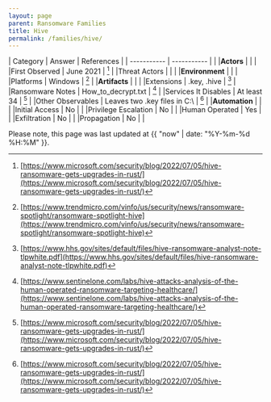 ```yaml
---
layout: page
parent: Ransomware Families
title: Hive
permalink: /families/hive/
---
```


| Category | Answer | References | 
| ----------- | ----------- | | 
|**Actors** | | |
|First Observed | June 2021 | [^1] |
|Threat Actors | | |
|**Environment** | | |
|Platforms | Windows | [^2] |
|**Artifacts** | | |
|Extensions | .key, .hive | [^3] |
|Ransomware Notes | How_to_decrypt.txt | [^4] |
|Services It Disables | At least 34 | [^1] |
|Other Observables | Leaves two .key files in C:\\ | [^1] |
|**Automation** | | |
|Initial Access | No |  |
|Privilege Escalation | No | |
|Human Operated | Yes | |
|Exfiltration | No | |
|Propagation | No | |


[^1]: [https://www.microsoft.com/security/blog/2022/07/05/hive-ransomware-gets-upgrades-in-rust/](https://www.microsoft.com/security/blog/2022/07/05/hive-ransomware-gets-upgrades-in-rust/)
[^2]: [https://www.trendmicro.com/vinfo/us/security/news/ransomware-spotlight/ransomware-spotlight-hive](https://www.trendmicro.com/vinfo/us/security/news/ransomware-spotlight/ransomware-spotlight-hive)
[^3]: [https://www.hhs.gov/sites/default/files/hive-ransomware-analyst-note-tlpwhite.pdf](https://www.hhs.gov/sites/default/files/hive-ransomware-analyst-note-tlpwhite.pdf)
[^4]: [https://www.sentinelone.com/labs/hive-attacks-analysis-of-the-human-operated-ransomware-targeting-healthcare/](https://www.sentinelone.com/labs/hive-attacks-analysis-of-the-human-operated-ransomware-targeting-healthcare/)

Please note, this page was last updated at {{ "now" | date: "%Y-%m-%d %H:%M" }}.
